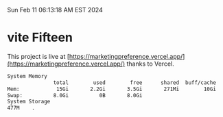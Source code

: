 Sun Feb 11 06:13:18 AM EST 2024

# vite Fifteen


This project is live at [https://marketingpreference.vercel.app/](https://marketingpreference.vercel.app/) thanks to Vercel.

```bash
System Memory
               total        used        free      shared  buff/cache   available
Mem:            15Gi       2.2Gi       3.5Gi       271Mi        10Gi        13Gi
Swap:          8.0Gi          0B       8.0Gi
System Storage
477M	.
```
